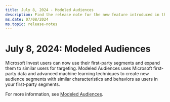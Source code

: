 ```yaml
---
title: July 8, 2024 - Modeled Audiences
description: Find the release note for the new feature introduced in the Microsoft Invest UI - Modeled Audiences.
ms.date: 07/08/2024
ms.topic: release-notes
---
```


# July 8, 2024: Modeled Audiences

Microsoft Invest users can now use their first-party segments and expand them to similar users for targeting. Modeled Audiences uses Microsoft first-party data and advanced machine learning techniques to create new audience segments with similar characteristics and behaviors as users in your first-party segments.

For more information, see [Modeled Audiences](modeled-audiences.md).
